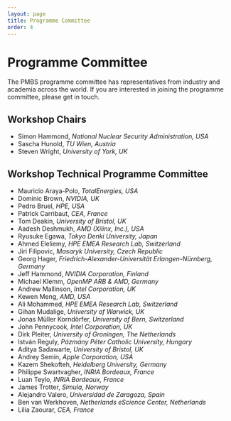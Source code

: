 ```yaml
---
layout: page
title: Programme Committee
order: 4
---
```


Programme Committee
===================

The PMBS programme committee has representatives from industry and academia across the world.
If you are interested in joining the programme committee, please get in touch.

Workshop Chairs
---------------

* Simon Hammond, _National Nuclear Security Administration, USA_
* Sascha Hunold, _TU Wien, Austria_
* Steven Wright, _University of York, UK_

Workshop Technical Programme Committee
------------------------------------

* Mauricio Araya-Polo, _TotalEnergies, USA_
* Dominic Brown, _NVIDIA, UK_
* Pedro Bruel, _HPE, USA_
* Patrick Carribaut, _CEA, France_
* Tom Deakin, _University of Bristol, UK_
* Aadesh Deshmukh, _AMD (Xilinx, Inc.), USA_
* Ryusuke Egawa, _Tokyo Denki University, Japan_
* Ahmed Eleliemy, _HPE EMEA Research Lab, Switzerland_
* Jiri Filipovic, _Masaryk University, Czech Republic_
* Georg Hager, _Friedrich-Alexander-Universität Erlangen-Nürnberg, Germany_
* Jeff Hammond, _NVIDIA Corporation, Finland_
* Michael Klemm, _OpenMP ARB & AMD, Germany_
* Andrew Mallinson, _Intel Corporation, UK_
* Kewen Meng, _AMD, USA_
* Ali Mohammed, _HPE EMEA Research Lab, Switzerland_
* Gihan Mudalige, _University of Warwick, UK_
* Jonas Müller Korndörfer, _University of Bern, Switzerland_
* John Pennycook, _Intel Corporation, UK_
* Dirk Pleiter, _University of Groningen, The Netherlands_
* István Reguly, _Pázmány Péter Catholic University, Hungary_
* Aditya Sadawarte, _University of Bristol, UK_
* Andrey Semin, _Apple Corporation, USA_
* Kazem Shekofteh, _Heidelberg University, Germany_
* Philippe Swartvagher, _INRIA Bordeaux, France_
* Luan Teylo, _INRIA Bordeaux, France_
* James Trotter, _Simula, Norway_
* Alejandro Valero, _Universidad de Zaragoza, Spain_
* Ben van Werkhoven, _Netherlands eScience Center, Netherlands_
* Lilia Zaourar, _CEA, France_


